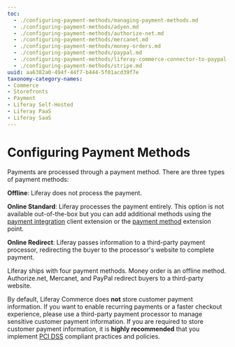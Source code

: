 ```yaml
---
toc:
  - ./configuring-payment-methods/managing-payment-methods.md
  - ./configuring-payment-methods/adyen.md
  - ./configuring-payment-methods/authorize-net.md
  - ./configuring-payment-methods/mercanet.md
  - ./configuring-payment-methods/money-orders.md
  - ./configuring-payment-methods/paypal.md
  - ./configuring-payment-methods/liferay-commerce-connector-to-paypal-sdk.md
  - ./configuring-payment-methods/stripe.md
uuid: aa6382a0-494f-44f7-b444-5f01acd39f7e
taxonomy-category-names:
- Commerce
- Storefronts
- Payment
- Liferay Self-Hosted
- Liferay PaaS
- Liferay SaaS
---
```

# Configuring Payment Methods

Payments are processed through a payment method. There are three types of payment methods:

**Offline**: Liferay does not process the payment.

**Online Standard**: Liferay processes the payment entirely. This option is not available out-of-the-box but you can add additional methods using the [payment integration](../developer-guide/using-client-extensions/using-the-payment-integration-client-extension.md) client extension or the [payment method](../developer-guide/sales/implementing-a-new-payment-method.md) extension point.

**Online Redirect**: Liferay passes information to a third-party payment processor, redirecting the buyer to the processor's website to complete payment.

Liferay ships with four payment methods. Money order is an offline method. Authorize.net, Mercanet, and PayPal redirect buyers to a third-party website.

By default, Liferay Commerce does **not** store customer payment information. If you want to enable recurring payments or a faster checkout experience, please use a third-party payment processor to manage sensitive customer payment information. If you are required to store customer payment information, it is **highly recommended** that you implement [PCI DSS](https://www.pcisecuritystandards.org) compliant practices and policies.
